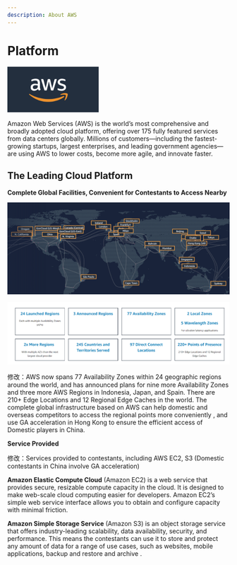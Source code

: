 ```yaml
---
description: About AWS
---
```


# Platform

![](../../.gitbook/assets/tu-pian-1.png) 

Amazon Web Services \(AWS\) is the world’s most comprehensive and broadly adopted cloud platform, offering over 175 fully featured services from data centers globally. Millions of customers—including the fastest-growing startups, largest enterprises, and leading government agencies—are using AWS to lower costs, become more agile, and innovate faster.

## The **L**eading Cloud Platform <a id="The_leading_cloud_platform"></a>

**Complete Global Facilities, Convenient for Contestants to Access Nearby**

![AWS Global Cloud Infrastructure](../../.gitbook/assets/image%20%2871%29.png)

![](../../.gitbook/assets/image%20%2870%29.png)

修改：AWS now spans 77 Availability Zones within 24 geographic regions around the world, and has announced plans for nine more Availability Zones and three more AWS Regions in Indonesia, Japan, and Spain. There are 210+ Edge Locations and 12 Regional Edge Caches in the world. The complete global infrastructure based on AWS can help domestic and overseas competitors to access the regional points more conveniently , and use GA acceleration in Hong Kong to ensure the efficient access of Domestic players in China.

**Service Provided**

修改：Services provided to contestants, including AWS EC2, S3 \(Domestic contestants in China involve GA acceleration\)

**Amazon Elastic Compute Cloud** \(Amazon EC2\) is a web service that provides secure, resizable compute capacity in the cloud. It is designed to make web-scale cloud computing easier for developers. Amazon EC2’s simple web service interface allows you to obtain and configure capacity with minimal friction.

**Amazon Simple Storage Service** \(Amazon S3\) is an object storage service that offers industry-leading scalability, data availability, security, and performance. This means the contestants can use it to store and protect any amount of data for a range of use cases, such as websites, mobile applications, backup and restore and archive .



